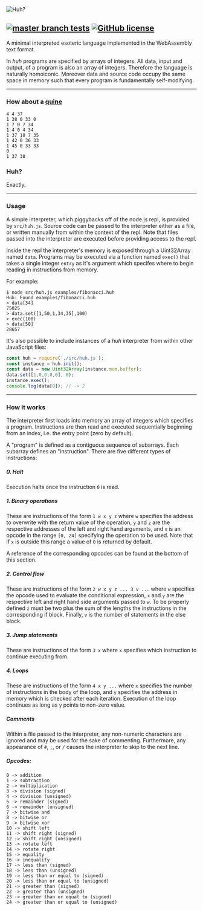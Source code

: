 ![Huh?](https://i.ibb.co/R06cZQ8/34174253.png)

[![master branch tests](https://img.shields.io/travis/r-ba/huh/master.svg?label=master%20branch)](https://travis-ci.com/r-ba/huh)
[![GitHub license](https://img.shields.io/badge/License-MIT-blue.svg)](https://raw.githubusercontent.com/r-ba/huh/master/LICENSE)
---

A minimal interpreted esoteric language implemented in the WebAssembly text format.

In *huh* programs are specified by arrays of integers. All data, input and output, of a program is also an array of integers. Therefore the language is naturally homoiconic. Moreover data and source code occupy the same space in memory such that every program is fundamentally self-modifying.

---

### How about a [quine](https://en.wikipedia.org/wiki/Quine_%28computing%29)

```
4 4 37
1 38 0 33 0
1 7 0 7 34
1 4 0 4 34
1 37 18 7 35
1 42 0 36 33
1 45 0 33 33
0
1 37 38
```

### Huh?
Exactly.

---

### Usage

A simple interpreter, which piggybacks off of the node.js repl, is provided by `src/huh.js`. Source code can be passed to the interpreter either as a file, or written manually from within the context of the repl. Note that files passed into the interpreter are executed before providing access to the repl.


Inside the repl the interpreter's memory is exposed through a Uint32Array named `data`. Programs may be executed via a function named `exec()` that takes a single integer `entry` as it's argument which specifes where to begin reading in instructions from memory.

For example:
```
$ node src/huh.js examples/fibonacci.huh
Huh: Found examples/fibonacci.huh
> data[34]
75025
> data.set([1,50,1,34,35],100)
> exec(100)
> data[50]
28657
```

It's also possible to include instances of a *huh* interpreter from within other JavaScript files:
```js
const huh = require('./src/huh.js');
const instance = huh.init();
const data = new Uint32Array(instance.mem.buffer);
data.set([1,0,0,0,0], 0);
instance.exec();
console.log(data[0]); // -> 2
```

---

### How it works

The interpreter first loads into memory an array of integers which specifies a program. Instructions are then read and executed sequentially beginning from an index, i.e. the entry point (zero by default).

A "program" is defined as a contiguous sequence of subarrays. Each subarray defines an "instruction". There are five different types of instructions:

##### *0. Halt*

Execution halts once the instruction `0` is read.


##### *1. Binary operations*

These are instructions of the form `1 w x y z` where `w` specifies the address to overwrite with the return value of the operation, `y` and `z` are the respective addresses of the left and right hand arguments, and `x` is an opcode in the range `[0, 24]` specifying the operation to be used. Note that if `x` is outside this range a value of `0` is returned by default.

A reference of the corresponding opcodes can be found at the bottom of this section.

##### *2. Control flow*

These are instructions of the form `2 w x y z ... 3 v ...` where `w` specifies the opcode used to evaluate the conditional expression, `x` and `y` are the respective left and right hand side arguments passed to `w`. To be properly defined `z` must be two plus the sum of the lengths the instructions in the corresponding if block. Finally, `v` is the number of statements in the else block.

##### *3. Jump statements*

These are instructions of the form `3 x` where `x` specifies which instruction to continue executing from.

##### *4. Loops*

These are instructions of the form `4 x y ...` where `x` specifies the number of instructions in the body of the loop, and `y` specifies the address in memory which is checked after each iteration. Execution of the loop continues as long as `y` points to non-zero value.

##### Comments

Within a file passed to the interpreter, any non-numeric characters are ignored and may be used for the sake of commenting. Furthermore, any appearance of `#`, `;`, or `/` causes the interpreter to skip to the next line.

##### Opcodes:
```
0 -> addition
1 -> subtraction
2 -> multiplication
3 -> division (signed)
4 -> division (unsigned)
5 -> remainder (signed)
6 -> remainder (unsigned)
7 -> bitwise and
8 -> bitwise or
9 -> bitwise xor
10 -> shift left
11 -> shift right (signed)
12 -> shift right (unsigned)
13 -> rotate left
14 -> rotate right
15 -> equality
16 -> inequality
17 -> less than (signed)
18 -> less than (unsigned)
19 -> less than or equal to (signed)
20 -> less than or equal to (unsigned)
21 -> greater than (signed)
22 -> greater than (unsigned)
23 -> greater than or equal to (signed)
24 -> greater than or equal to (unsigned)
```
